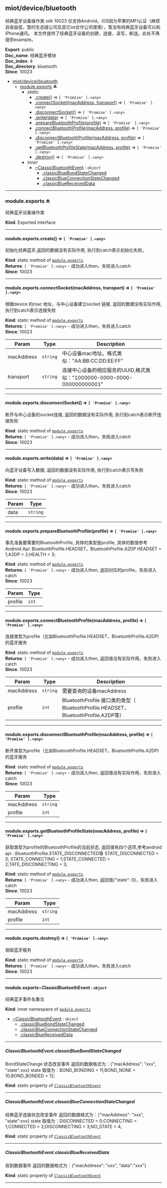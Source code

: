 <a name="module_miot/device/bluetooth"></a>

## miot/device/bluetooth
经典蓝牙设备操作类 sdk 10023  仅支持Android。iOS因为苹果的MFI认证（麻烦且收益低，暂时生态链公司及其它iot合作公司使用），暂没有经典蓝牙设备可以和iPhone通讯。
本文件提供了经典蓝牙设备的创建，连接，读写，断连。此处不再提供example。

**Export**: public  
**Doc_name**: 经典蓝牙模块  
**Doc_index**: 4  
**Doc_directory**: bluetooth  
**Since**: 10023  

* [miot/device/bluetooth](#module_miot/device/bluetooth)
    * [module.exports](#exp_module_miot/device/bluetooth--module.exports) ⏏
        * _static_
            * [.create()](#module_miot/device/bluetooth--module.exports.create) ⇒ <code>[ &#x27;Promise&#x27; ].&lt;any&gt;</code>
            * [.connectSocket(macAddress, transport)](#module_miot/device/bluetooth--module.exports.connectSocket) ⇒ <code>[ &#x27;Promise&#x27; ].&lt;any&gt;</code>
            * [.disconnectSocket()](#module_miot/device/bluetooth--module.exports.disconnectSocket) ⇒ <code>[ &#x27;Promise&#x27; ].&lt;any&gt;</code>
            * [.write(data)](#module_miot/device/bluetooth--module.exports.write) ⇒ <code>[ &#x27;Promise&#x27; ].&lt;any&gt;</code>
            * [.prepareBluetoothProfile(profile)](#module_miot/device/bluetooth--module.exports.prepareBluetoothProfile) ⇒ <code>[ &#x27;Promise&#x27; ].&lt;any&gt;</code>
            * [.connectBluetoothProfile(macAddress, profile)](#module_miot/device/bluetooth--module.exports.connectBluetoothProfile) ⇒ <code>[ &#x27;Promise&#x27; ].&lt;any&gt;</code>
            * [.disconnectBluetoothProfile(macAddress, profile)](#module_miot/device/bluetooth--module.exports.disconnectBluetoothProfile) ⇒ <code>[ &#x27;Promise&#x27; ].&lt;any&gt;</code>
            * [.getBluetoothProfileState(macAddress, profile)](#module_miot/device/bluetooth--module.exports.getBluetoothProfileState) ⇒ <code>[ &#x27;Promise&#x27; ].&lt;any&gt;</code>
            * [.destroy()](#module_miot/device/bluetooth--module.exports.destroy) ⇒ <code>[ &#x27;Promise&#x27; ].&lt;any&gt;</code>
        * _inner_
            * [~ClassicBluetoothEvent](#module_miot/device/bluetooth--module.exports..ClassicBluetoothEvent) : <code>object</code>
                * [.classicBlueBondStateChanged](#module_miot/device/bluetooth--module.exports..ClassicBluetoothEvent.classicBlueBondStateChanged)
                * [.classicBlueConnectionStateChanged](#module_miot/device/bluetooth--module.exports..ClassicBluetoothEvent.classicBlueConnectionStateChanged)
                * [.classicBlueReceivedData](#module_miot/device/bluetooth--module.exports..ClassicBluetoothEvent.classicBlueReceivedData)


* * *

<a name="exp_module_miot/device/bluetooth--module.exports"></a>

### module.exports ⏏
经典蓝牙设备操作类

**Kind**: Exported interface  

* * *

<a name="module_miot/device/bluetooth--module.exports.create"></a>

#### module.exports.create() ⇒ <code>[ &#x27;Promise&#x27; ].&lt;any&gt;</code>
初始化经典蓝牙,返回的数据没有实际作用, 执行到catch表示初始化失败。

**Kind**: static method of [<code>module.exports</code>](#exp_module_miot/device/bluetooth--module.exports)  
**Returns**: <code>[ &#x27;Promise&#x27; ].&lt;any&gt;</code> - 成功进入then，失败进入catch  
**Since**: 10023  

* * *

<a name="module_miot/device/bluetooth--module.exports.connectSocket"></a>

#### module.exports.connectSocket(macAddress, transport) ⇒ <code>[ &#x27;Promise&#x27; ].&lt;any&gt;</code>
根据device 的mac 地址，与中心设备建立socket 链接, 返回的数据没有实际作用, 执行到catch表示连接失败

**Kind**: static method of [<code>module.exports</code>](#exp_module_miot/device/bluetooth--module.exports)  
**Returns**: <code>[ &#x27;Promise&#x27; ].&lt;any&gt;</code> - 成功进入then，失败进入catch  
**Since**: 10023  

| Param | Type | Description |
| --- | --- | --- |
| macAddress | <code>string</code> | 中心设备mac地址。格式类似："AA:BB:CC:DD:EE:FF" |
| transport | <code>string</code> | 连接中心设备的相应服务的UUID,格式类似："1000000-0000-0000-000000000001" |


* * *

<a name="module_miot/device/bluetooth--module.exports.disconnectSocket"></a>

#### module.exports.disconnectSocket() ⇒ <code>[ &#x27;Promise&#x27; ].&lt;any&gt;</code>
断开与中心设备的socket连接, 返回的数据没有实际作用, 执行到catch表示断开连接失败

**Kind**: static method of [<code>module.exports</code>](#exp_module_miot/device/bluetooth--module.exports)  
**Returns**: <code>[ &#x27;Promise&#x27; ].&lt;any&gt;</code> - 成功进入then，失败进入catch  
**Since**: 10023  

* * *

<a name="module_miot/device/bluetooth--module.exports.write"></a>

#### module.exports.write(data) ⇒ <code>[ &#x27;Promise&#x27; ].&lt;any&gt;</code>
向蓝牙设备写入数据, 返回的数据没有实际作用, 执行到catch表示写失败

**Kind**: static method of [<code>module.exports</code>](#exp_module_miot/device/bluetooth--module.exports)  
**Returns**: <code>[ &#x27;Promise&#x27; ].&lt;any&gt;</code> - 成功进入then，失败进入catch  
**Since**: 10023  

| Param | Type |
| --- | --- |
| data | <code>string</code> | 


* * *

<a name="module_miot/device/bluetooth--module.exports.prepareBluetoothProfile"></a>

#### module.exports.prepareBluetoothProfile(profile) ⇒ <code>[ &#x27;Promise&#x27; ].&lt;any&gt;</code>
事先准备要需要的BluetoothProfile, 具体的类型是profile, 具体的数值参考Android Api: BluetoothProfile.HEADSET，BluetoothProfile.A2DP
HEADSET = 1;A2DP = 2;HEALTH = 3;

**Kind**: static method of [<code>module.exports</code>](#exp_module_miot/device/bluetooth--module.exports)  
**Returns**: <code>[ &#x27;Promise&#x27; ].&lt;any&gt;</code> - 成功进入then, 返回对应的profile，失败进入catch  
**Since**: 10023  

| Param | Type |
| --- | --- |
| profile | <code>int</code> | 


* * *

<a name="module_miot/device/bluetooth--module.exports.connectBluetoothProfile"></a>

#### module.exports.connectBluetoothProfile(macAddress, profile) ⇒ <code>[ &#x27;Promise&#x27; ].&lt;any&gt;</code>
连接类型为profile（比如BluetoothProfile.HEADSET，BluetoothProfile.A2DP) 的蓝牙服务

**Kind**: static method of [<code>module.exports</code>](#exp_module_miot/device/bluetooth--module.exports)  
**Returns**: <code>[ &#x27;Promise&#x27; ].&lt;any&gt;</code> - 成功进入then, 返回值没有实际作用，失败进入catch  
**Since**: 10023  

| Param | Type | Description |
| --- | --- | --- |
| macAddress | <code>string</code> | 需要查询的设备macAddress |
| profile | <code>int</code> | BluetoothProfile 接口类的类型（ BluetoothProfile.HEADSET，BluetoothProfile.A2DP等） |


* * *

<a name="module_miot/device/bluetooth--module.exports.disconnectBluetoothProfile"></a>

#### module.exports.disconnectBluetoothProfile(macAddress, profile) ⇒ <code>[ &#x27;Promise&#x27; ].&lt;any&gt;</code>
断开类型为profile（比如BluetoothProfile.HEADSET，BluetoothProfile.A2DP) 的蓝牙服务

**Kind**: static method of [<code>module.exports</code>](#exp_module_miot/device/bluetooth--module.exports)  
**Returns**: <code>[ &#x27;Promise&#x27; ].&lt;any&gt;</code> - 成功进入then, 返回值没有实际作用，失败进入catch  
**Since**: 10023  

| Param | Type |
| --- | --- |
| macAddress | <code>string</code> | 
| profile | <code>int</code> | 


* * *

<a name="module_miot/device/bluetooth--module.exports.getBluetoothProfileState"></a>

#### module.exports.getBluetoothProfileState(macAddress, profile) ⇒ <code>[ &#x27;Promise&#x27; ].&lt;any&gt;</code>
获取类型为profile的BluetoothProfile的当前状态, 返回值有四个选项,参考android api : BluetoothProfile.STATE_DISCONNECTED等
STATE_DISCONNECTED = 0; STATE_CONNECTING = 1;STATE_CONNECTED = 2;TATE_DISCONNECTING = 3;

**Kind**: static method of [<code>module.exports</code>](#exp_module_miot/device/bluetooth--module.exports)  
**Returns**: <code>[ &#x27;Promise&#x27; ].&lt;any&gt;</code> - 成功进入then, 返回值{"state": 0}，失败进入catch  
**Since**: 10023  

| Param | Type |
| --- | --- |
| macAddress | <code>string</code> | 
| profile | <code>int</code> | 


* * *

<a name="module_miot/device/bluetooth--module.exports.destroy"></a>

#### module.exports.destroy() ⇒ <code>[ &#x27;Promise&#x27; ].&lt;any&gt;</code>
销毁蓝牙服务

**Kind**: static method of [<code>module.exports</code>](#exp_module_miot/device/bluetooth--module.exports)  
**Returns**: <code>[ &#x27;Promise&#x27; ].&lt;any&gt;</code> - 成功进入then，失败进入catch  
**Since**: 10023  

* * *

<a name="module_miot/device/bluetooth--module.exports..ClassicBluetoothEvent"></a>

#### module.exports~ClassicBluetoothEvent : <code>object</code>
经典蓝牙事件名集合

**Kind**: inner namespace of [<code>module.exports</code>](#exp_module_miot/device/bluetooth--module.exports)  

* [~ClassicBluetoothEvent](#module_miot/device/bluetooth--module.exports..ClassicBluetoothEvent) : <code>object</code>
    * [.classicBlueBondStateChanged](#module_miot/device/bluetooth--module.exports..ClassicBluetoothEvent.classicBlueBondStateChanged)
    * [.classicBlueConnectionStateChanged](#module_miot/device/bluetooth--module.exports..ClassicBluetoothEvent.classicBlueConnectionStateChanged)
    * [.classicBlueReceivedData](#module_miot/device/bluetooth--module.exports..ClassicBluetoothEvent.classicBlueReceivedData)


* * *

<a name="module_miot/device/bluetooth--module.exports..ClassicBluetoothEvent.classicBlueBondStateChanged"></a>

##### ClassicBluetoothEvent.classicBlueBondStateChanged
BondStateChange 状态改变事件
返回的数据格式为：{"macAddress": "xxx", "state":xxx}
state 取值为：BOND_BONDING = 11;BOND_NONE = 10;BOND_BONDED = 12;

**Kind**: static property of [<code>ClassicBluetoothEvent</code>](#module_miot/device/bluetooth--module.exports..ClassicBluetoothEvent)  

* * *

<a name="module_miot/device/bluetooth--module.exports..ClassicBluetoothEvent.classicBlueConnectionStateChanged"></a>

##### ClassicBluetoothEvent.classicBlueConnectionStateChanged
经典蓝牙连接状态改变事件
返回的数据格式为：{"macAddress": "xxx", "state":xxx}
state 取值为：DISCONNECTED = 0;CONNECTING = 1;CONNECTED = 2;DISCONNECTING = 3;NO_STATE = 4;

**Kind**: static property of [<code>ClassicBluetoothEvent</code>](#module_miot/device/bluetooth--module.exports..ClassicBluetoothEvent)  

* * *

<a name="module_miot/device/bluetooth--module.exports..ClassicBluetoothEvent.classicBlueReceivedData"></a>

##### ClassicBluetoothEvent.classicBlueReceivedData
收到数据事件
返回的数据格式为：{"macAddress": "xxx", "data":"xxx"}

**Kind**: static property of [<code>ClassicBluetoothEvent</code>](#module_miot/device/bluetooth--module.exports..ClassicBluetoothEvent)  

* * *


